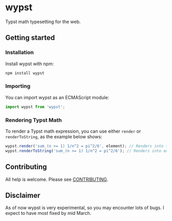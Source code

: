 # wypst
Typst math typesetting for the web.

## Getting started
### Installation
Install wypst with npm:
```bash
npm install wypst
```
### Importing
You can import wypst as an ECMAScript module:
```javascript
import wypst from 'wypst';
```
### Rendering Typst Math
To render a Typst math expression, you can use either `render` or `renderToString`, as the example below shows:
```javascript
wypst.render('sum_(n >= 1) 1/n^2 = pi^2/6', element); // Renders into the HTML element
wypst.renderToString('sum_(n >= 1) 1/n^2 = pi^2/6'); // Renders into an HTML string
```

## Contributing
All help is welcome. Please see [CONTRIBUTING](CONTRIBUTING.md).

## Disclaimer
As of now wypst is very experimental, so you may encounter lots of bugs. I expect to have most fixed by mid March.
